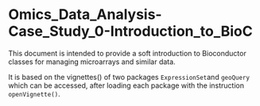 # Omics_Data_Analysis-Case_Study_0-Introduction_to_BioC

This document is intended to provide a soft introduction to Bioconductor classes for managing microarrays and similar data.

It is based on the vignettes() of two packages `ExpressionSet`and `geoQuery` which can be accessed, after loading each package with the instruction `openVignette()`.
